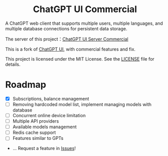<div align="center">
<h1>ChatGPT UI Commercial</h1>
</div>

A ChatGPT web client that supports multiple users, multiple languages, and multiple database connections for persistent data storage.

The server of this project：[ChatGPT UI Server Commercial](https://github.com/Illusion2-1/chatgpt-ui-server-commercial)

This is a fork of [ChatGPT UI](https://github.com/WongSaang/chatgpt-ui), with commercial features and fix.

This project is licensed under the MIT License. See the [LICENSE](LICENSE) file for details.

# Roadmap
- [x] Subscriptions, balance management
- [ ] Removing hardcoded model list, implement managing models with database
- [ ] Concurrent online device limitation
- [ ] Multiple API providers
- [ ] Available models management
- [ ] Redis cache support
- [ ] Features similar to GPTs
- ... Request a feature in [Issues](https://github.com/Illusion2-1/chatgpt-ui-commercial/issues)!